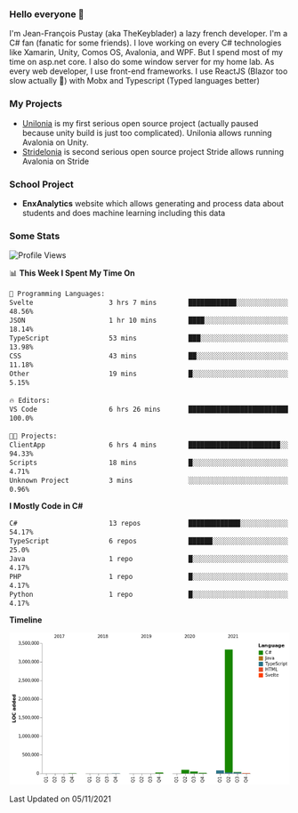 ### Hello everyone 👋

I'm Jean-François Pustay (aka TheKeyblader) a lazy french developer. I'm a C# fan (fanatic for some friends). I love working on every C# technologies like Xamarin, Unity, Comos OS, Avalonia, and WPF.  But I spend most of my time on asp.net core. I also do some window server for my home lab. As every web developer, I use front-end frameworks. I use ReactJS (Blazor too slow actually 🙂) with Mobx and Typescript (Typed languages better)

### My Projects

* [Unilonia](https://github.com/TheKeyblader/Unilonia) is my first serious open source project (actually paused because unity build is just too complicated).
  Unilonia allows running Avalonia on Unity.
* [Stridelonia](https://github.com/TheKeyblader/Stridelonia) is second serious open source project
  Stride allows running Avalonia on Stride

### School Project

* __EnxAnalytics__ website which allows generating and process data about  students and does machine learning including this data 

### Some Stats

<!--START_SECTION:waka-->
![Profile Views](http://img.shields.io/badge/Profile%20Views-10-blue)

📊 **This Week I Spent My Time On** 

```text
💬 Programming Languages: 
Svelte                   3 hrs 7 mins        ████████████░░░░░░░░░░░░░   48.56% 
JSON                     1 hr 10 mins        ████░░░░░░░░░░░░░░░░░░░░░   18.14% 
TypeScript               53 mins             ███░░░░░░░░░░░░░░░░░░░░░░   13.98% 
CSS                      43 mins             ██░░░░░░░░░░░░░░░░░░░░░░░   11.18% 
Other                    19 mins             █░░░░░░░░░░░░░░░░░░░░░░░░   5.15%

🔥 Editors: 
VS Code                  6 hrs 26 mins       █████████████████████████   100.0%

🐱‍💻 Projects: 
ClientApp                6 hrs 4 mins        ███████████████████████░░   94.33% 
Scripts                  18 mins             █░░░░░░░░░░░░░░░░░░░░░░░░   4.71% 
Unknown Project          3 mins              ░░░░░░░░░░░░░░░░░░░░░░░░░   0.96%

```

**I Mostly Code in C#** 

```text
C#                       13 repos            █████████████░░░░░░░░░░░░   54.17% 
TypeScript               6 repos             ██████░░░░░░░░░░░░░░░░░░░   25.0% 
Java                     1 repo              █░░░░░░░░░░░░░░░░░░░░░░░░   4.17% 
PHP                      1 repo              █░░░░░░░░░░░░░░░░░░░░░░░░   4.17% 
Python                   1 repo              █░░░░░░░░░░░░░░░░░░░░░░░░   4.17%

```


**Timeline**

![Chart not found](https://raw.githubusercontent.com/TheKeyblader/TheKeyblader/main/charts/bar_graph.png) 


 Last Updated on 05/11/2021
<!--END_SECTION:waka-->

<!--
**TheKeyblader/TheKeyblader** is a ✨ _special_ ✨ repository because its `README.md` (this file) appears on your GitHub profile.

Here are some ideas to get you started:

- 🔭 I’m currently working on ...
- 🌱 I’m currently learning ...
- 👯 I’m looking to collaborate on ...
- 🤔 I’m looking for help with ...
- 💬 Ask me about ...
- 📫 How to reach me: ...
- 😄 Pronouns: ...
- ⚡ Fun fact: ...
-->
